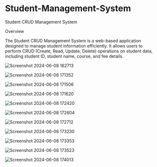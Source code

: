 # Student-Management-System
Student CRUD Management System

Overview

The Student CRUD Management System is a web-based application designed to manage student information efficiently.
It allows users to perform CRUD (Create, Read, Update, Delete) operations on student data, including student ID, student name, course, and fee details.

![Screenshot 2024-06-08 162713](https://github.com/sangeethagithubs/Student-Management-System/assets/137398167/e1dc4c85-b7c8-4b83-a1bd-b266dec0aa41)

![Screenshot 2024-06-08 171352](https://github.com/sangeethagithubs/Student-Management-System/assets/137398167/3f4c6270-128a-4c9d-9916-591ffcc7a261)

![Screenshot 2024-06-08 171506](https://github.com/sangeethagithubs/Student-Management-System/assets/137398167/30e55282-50c1-46f2-a73c-f5ec9435ab78)

![Screenshot 2024-06-08 171620](https://github.com/sangeethagithubs/Student-Management-System/assets/137398167/8bded661-c5e9-4c6a-96d4-597ed5083dbc)

![Screenshot 2024-06-08 172420](https://github.com/sangeethagithubs/Student-Management-System/assets/137398167/03031405-4493-4bd1-94fb-08ed84d6fde9)

![Screenshot 2024-06-08 172604](https://github.com/sangeethagithubs/Student-Management-System/assets/137398167/e2e7cfb3-c678-4134-bee0-b42de745a9f6)

![Screenshot 2024-06-08 172712](https://github.com/sangeethagithubs/Student-Management-System/assets/137398167/0888b055-aa40-46c8-b786-015cdbd2439c)

![Screenshot 2024-06-08 173230](https://github.com/sangeethagithubs/Student-Management-System/assets/137398167/15bac337-386a-4135-ad62-9af6f1d3c5fb)

![Screenshot 2024-06-08 173353](https://github.com/sangeethagithubs/Student-Management-System/assets/137398167/9aa47fe6-b1a5-4734-995f-36f3167956de)

![Screenshot 2024-06-08 173523](https://github.com/sangeethagithubs/Student-Management-System/assets/137398167/5c95d3c6-aa7b-48ea-b119-192754b22b00)

![Screenshot 2024-06-08 174013](https://github.com/sangeethagithubs/Student-Management-System/assets/137398167/2d5d26d5-5d44-4b33-9336-df77c8cbcc18)























